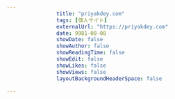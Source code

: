 ---
                title: "priyakdey.com"
                tags: [個人サイト]
                externalUrl: "https://priyakdey.com"
                date: 9981-08-08
                showDate: false
                showAuthor: false
                showReadingTime: false
                showEdit: false
                showLikes: false
                showViews: false
                layoutBackgroundHeaderSpace: false
                ---

